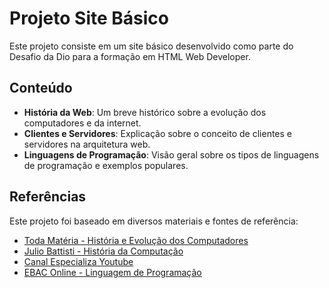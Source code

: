 # Projeto Site Básico

Este projeto consiste em um site básico desenvolvido como parte do Desafio da Dio para a formação em HTML Web Developer.

## Conteúdo

- **História da Web**: Um breve histórico sobre a evolução dos computadores e da internet.
- **Clientes e Servidores**: Explicação sobre o conceito de clientes e servidores na arquitetura web.
- **Linguagens de Programação**: Visão geral sobre os tipos de linguagens de programação e exemplos populares.

## Referências

Este projeto foi baseado em diversos materiais e fontes de referência:

- [Toda Matéria - História e Evolução dos Computadores](https://www.todamateria.com.br/historia-e-evolucao-dos-computadores/)
- [Julio Battisti - História da Computação](https://www.juliobattisti.com.br/tutoriais/rodrigolibrandi/historiacomputacao001.asp)
- [Canal Especializa Youtube](https://www.youtube.com/watch?v=d7j3MVu8OBI)
- [EBAC Online - Linguagem de Programação](https://ebaconline.com.br/blog/linguagem-de-programacao)


